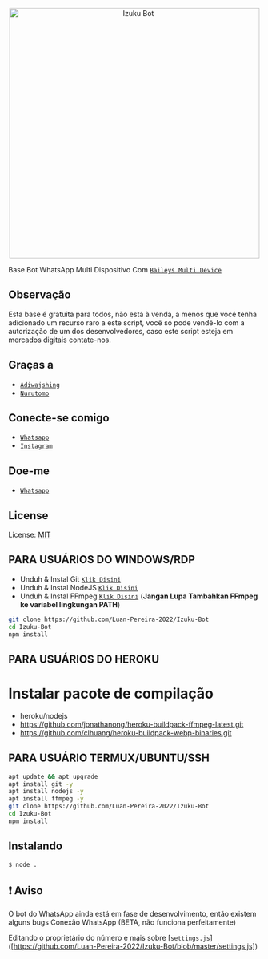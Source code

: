 <p align="center">
<img src="https://telegra.ph/file/6204f8a9abaa4917d2701.jpg" alt="Izuku Bot" width="500"/>

Base Bot WhatsApp Multi Dispositivo Com [`Baileys Multi Device`](https://github.com/adiwajshing)

## Observação
Esta base é gratuita para todos, não está à venda, a menos que você tenha adicionado um recurso raro a este script, você só pode vendê-lo com a autorização de um dos desenvolvedores, caso este script esteja em mercados digitais contate-nos.

## Graças a
* [`Adiwajshing`](https://github.com/adiwajshing)
* [`Nurutomo`](https://github.com/Nurutomo)

## Conecte-se comigo
* [`Whatsapp`](https://wa.me/5511914297086?text=Ola)
* [`Instagram`](https://instagram.com/luanpereira_66)

## Doe-me
* [`Whatsapp`](https://wa.me/5598984368377?text=.donasi)

## License
License: [MIT](https://en.wikipedia.org/wiki/MIT_License)

## PARA USUÁRIOS DO WINDOWS/RDP

* Unduh & Instal Git [`Klik Disini`](https://git-scm.com/downloads)
* Unduh & Instal NodeJS [`Klik Disini`](https://nodejs.org/en/download)
* Unduh & Instal FFmpeg [`Klik Disini`](https://ffmpeg.org/download.html) (**Jangan Lupa Tambahkan FFmpeg ke variabel lingkungan PATH**)


```bash
git clone https://github.com/Luan-Pereira-2022/Izuku-Bot
cd Izuku-Bot
npm install
```


## PARA USUÁRIOS DO HEROKU
# Instalar pacote de compilação
- heroku/nodejs
- https://github.com/jonathanong/heroku-buildpack-ffmpeg-latest.git
- https://github.com/clhuang/heroku-buildpack-webp-binaries.git


## PARA USUÁRIO TERMUX/UBUNTU/SSH

```bash
apt update && apt upgrade
apt install git -y
apt install nodejs -y
apt install ffmpeg -y
git clone https://github.com/Luan-Pereira-2022/Izuku-Bot
cd Izuku-Bot
npm install
```

## Instalando
```bash
$ node .
```

## ❗ Aviso
O bot do WhatsApp ainda está em fase de desenvolvimento, então existem alguns bugs
Conexão WhatsApp (BETA, não funciona perfeitamente)

Editando o proprietário do número e mais sobre [`settings.js`] ([https://github.com/Luan-Pereira-2022/Izuku-Bot/blob/master/settings.js])



